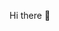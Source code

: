 Hi there 👋
<!-- **CodeElectro/CodeElectro** is a ✨ _special_ ✨ repository because its `README.md` (this file) appears on your GitHub profile. Here are some ideas to get you started:
- 🔭 I’m currently working on a new machine learning project focused on natural language processing. 
- 🌱 I’m currently learning about deep learning and neural networks. 
- 👯 I’m looking to collaborate on open-source data science projects.
- 🤔 I’m looking for help with optimizing neural network architectures.
- 💬 Ask me about Python, machine learning, and the Internet of Things (IoT)
